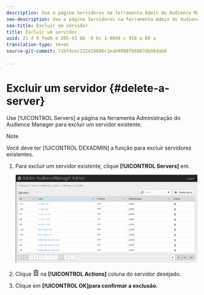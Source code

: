 ```yaml
---
description: Use a página Servidores na ferramenta Admin do Audience Manager para excluir um servidor existente.
seo-description: Use a página Servidores na ferramenta Admin do Audience Manager para excluir um servidor existente.
seo-title: Excluir um servidor
title: Excluir um servidor
uuid: 21 d 8 feeb-a 205-43 bb -9 bc 1-9048 c 918 a 80 a
translation-type: tm+mt
source-git-commit: 71bf4cec222428686c1eab0998f66887db06da68

---
```



# Excluir um servidor {#delete-a-server}

Use [!UICONTROL Servers] a página na ferramenta Administração do Audience Manager para excluir um servidor existente.

<!-- t_delete_server.xml -->

>[!NOTE]
>
>Você deve ter [!UICONTROL DEXADMIN] a função para excluir servidores existentes.

1. Para excluir um servidor existente, clique **[!UICONTROL Servers]** em.

   ![Resultado da etapa](assets/servers.png)

1. Clique ![](assets/icon_delete.png) na **[!UICONTROL Actions]** coluna do servidor desejado.
1. Clique em **[!UICONTROL OK]para confirmar a exclusão.**
